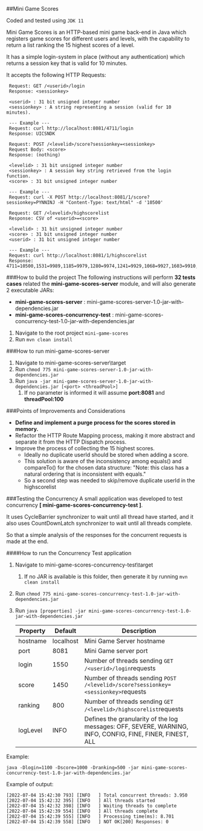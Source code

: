 ##Mini Game Scores

Coded and tested using ```JDK 11```

Mini Game Scores is an HTTP-based mini game back-end in Java which registers game scores for different users and
levels, with the capability to return a list ranking the 15 highest scores of a level.

It has a simple login-system in place (without any authentication) which returns a session key that is valid for 10 minutes.

It accepts the following HTTP Requests:

````
 Request: GET /<userid>/login 
 Response: <sessionkey>
 
 <userid> : 31 bit unsigned integer number
 <sessionkey> : A string representing a session (valid for 10 minutes).
 
 --- Example ---
 Request: curl http://localhost:8081/4711/login
 Response: UICSNDK
````

```
 Request: POST /<levelid>/score?sessionkey=<sessionkey>
 Request Body: <score>
 Response: (nothing)

 <levelid> : 31 bit unsigned integer number
 <sessionkey> : A session key string retrieved from the login function.
 <score> : 31 bit unsigned integer number

 --- Example ---
 Request: curl -X POST http://localhost:8081/1/score?sessionkey=PYNNINJ -H "Content-Type: text/html" -d '10500'
```

````
 Request: GET /<levelid>/highscorelist
 Response: CSV of <userid>=<score>
 
 <levelid> : 31 bit unsigned integer number
 <score> : 31 bit unsigned integer number
 <userid> : 31 bit unsigned integer number

 --- Example ---
 Request: curl http://localhost:8081/1/highscorelist
 Response: 4711=10500,1531=9989,1185=9979,1280=9974,1241=9929,1068=9927,1603=9910,1804=9907,1223=9906,1842=9897,1390=9889,1614=9887,1986=9884,1939=9882
````


###How to build the project
The following instructions will perform **32 tests cases** related the **mini-game-scores-server** module,
and will also generate 2 executable JARs:

- **mini-game-scores-server** : mini-game-scores-server-1.0-jar-with-dependencies.jar
- **mini-game-scores-concurrency-test** : mini-game-scores-concurrency-test-1.0-jar-with-dependencies.jar

1. Navigate to the root project ```mini-game-scores```
2. Run ```mvn clean install```

###How to run mini-game-scores-server
1. Navigate to mini-game-scores-server\target
2. Run ```chmod 775 mini-game-scores-server-1.0-jar-with-dependencies.jar```
3. Run ```java -jar mini-game-scores-server-1.0-jar-with-dependencies.jar [<port> <threadPool>]```
   1. If no parameter is informed it will assume **port:8081** and **threadPool:100**

###Points of Improvements and Considerations
- **Define and implement a __purge process__ for the scores stored in memory.** 
- Refactor the HTTP Route Mapping process, making it more abstract and separate it from the HTTP Dispatch process.
- Improve the process of collecting the 15 highest scores. 
  - Ideally no duplicate userId should be stored when adding a score. 
  - This solution is aware of the inconsistency among equals() and compareTo() for the chosen data structure: "Note: this class has a natural ordering that is inconsistent with equals." 
  - So a second step was needed to skip/remove duplicate userId in the highscorelist
   
###Testing the Concurrency
A small application was developed to test concurrency **[ mini-game-scores-concurrency-test ]**. 

It uses CycleBarrier synchronizer to wait until all thread have started, and it also uses CountDownLatch synchronizer to wait until all threads complete. 

So that a simple analysis of the responses for the concurrent requests is made at the end.

####How to run the Concurrency Test application
1. Navigate to mini-game-scores-concurrency-test\target
   1. If no JAR is available is this folder, then generate it by running ```mvn clean install```
2. Run ```chmod 775 mini-game-scores-concurrency-test-1.0-jar-with-dependencies.jar```
3. Run ```java [properties] -jar mini-game-scores-concurrency-test-1.0-jar-with-dependencies.jar```
   
   Property | Default | Description
   ---| ---| ---
   hostname | localhost | Mini Game Server hostname
   port | 8081 | Mini Game server port 
   login |1550 | Number of threads sending ``GET /<userid>/login``requests 
   score | 1450 | Number of threads sending ``POST /<levelid>/score?sessionkey=<sessionkey>``requests 
   ranking | 800 | Number of threads sending ``GET /<levelid>/highscorelist``requests
   logLevel | INFO | Defines the granularity of the log messages: OFF, SEVERE, WARNING, INFO, CONFIG, FINE, FINER, FINEST, ALL 

Example:

```java -Dlogin=1100 -Dscore=1000 -Dranking=500 -jar mini-game-scores-concurrency-test-1.0-jar-with-dependencies.jar```

Example of output:
```
[2022-07-04 15:42:30 793] [INFO   ] Total concurrent threads: 3.950 
[2022-07-04 15:42:32 395] [INFO   ] All threads started 
[2022-07-04 15:42:32 398] [INFO   ] Waiting threads to complete 
[2022-07-04 15:42:39 554] [INFO   ] All threads complete 
[2022-07-04 15:42:39 555] [INFO   ] Processing time(ms): 8.701 
[2022-07-04 15:42:39 558] [INFO   ] NOT OK[200] Responses: 0 
```






